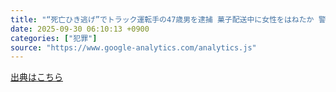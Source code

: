 ```yaml
---
title: "“死亡ひき逃げ”でトラック運転手の47歳男を逮捕 菓子配送中に女性をはねたか 警察の調べに黙秘 福岡市 - 福岡TNCニュース"
date: 2025-09-30 06:10:13 +0900
categories: ["犯罪"]
source: "https://www.google-analytics.com/analytics.js"
---
```


[出典はこちら](https://www.google-analytics.com/analytics.js)
